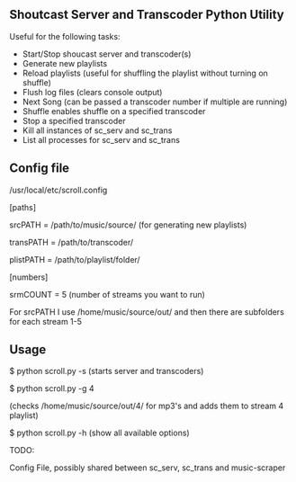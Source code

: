 ## Shoutcast Server and Transcoder Python Utility
Useful for the following tasks:

* Start/Stop shoucast server and transcoder(s)
* Generate new playlists
* Reload playlists (useful for shuffling the playlist without turning on shuffle)
* Flush log files (clears console output)
* Next Song (can be passed a transcoder number if multiple are running)
* Shuffle enables shuffle on a specified transcoder
* Stop a specified transcoder
* Kill all instances of sc_serv and sc_trans
* List all processes for sc_serv and sc_trans

## Config file
/usr/local/etc/scroll.config
  
  [paths]
  
  srcPATH = /path/to/music/source/ (for generating new playlists)
  
  transPATH = /path/to/transcoder/
  
  plistPATH = /path/to/playlist/folder/
  
  [numbers]
  
  srmCOUNT = 5 (number of streams you want to run)

For srcPATH I use /home/music/source/out/ and then there are subfolders for each stream 1-5

## Usage

  $ python scroll.py -s (starts server and transcoders)
  
  $ python scroll.py -g 4 
  
  (checks /home/music/source/out/4/ for mp3's and adds them to stream 4 playlist)
  
  $ python scroll.py -h (show all available options)

TODO:

Config File, possibly shared between sc_serv, sc_trans and music-scraper
